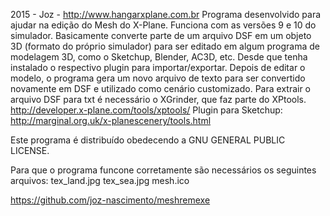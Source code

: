 2015 - Joz - http://www.hangarxplane.com.br
Programa desenvolvido para ajudar na edição do Mesh do X-Plane. Funciona com as versões 9 e 10 do simulador.
Basicamente converte parte de um arquivo DSF em um objeto 3D (formato do próprio simulador) para  ser editado 
em algum programa de modelagem 3D, como o Sketchup, Blender, AC3D, etc. Desde que tenha instalado o respectivo plugin 
para importar/exportar.
Depois de editar o modelo, o programa gera um novo arquivo de texto para ser convertido novamente em DSF e utilizado 
como cenário customizado. Para extrair o arquivo DSF para txt é necessário o XGrinder, que faz parte do XPtools.
http://developer.x-plane.com/tools/xptools/
Plugin para Sketchup: http://marginal.org.uk/x-planescenery/tools.html

Este programa é distribuído obedecendo a GNU GENERAL PUBLIC LICENSE.

Para que o programa funcone corretamente são necessários os seguintes arquivos:
	tex_land.jpg
	tex_sea.jpg
	mesh.ico

https://github.com/joz-nascimento/meshremexe
